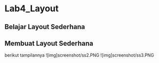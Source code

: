 # Lab4_Layout
## Belajar Layout Sederhana

## Membuat Layout Sederhana
berikut tampilannya
![img]screenshot/ss2.PNG
![img]screenshot/ss3.PNG